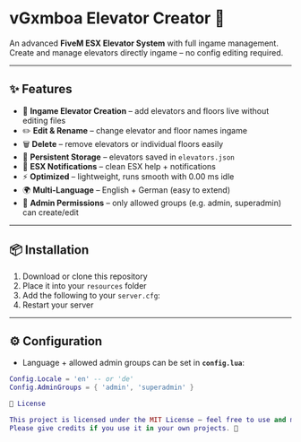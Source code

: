 # vGxmboa Elevator Creator 🚀

An advanced **FiveM ESX Elevator System** with full ingame management.  
Create and manage elevators directly ingame – no config editing required.  

---

## ✨ Features
- 🏢 **Ingame Elevator Creation** – add elevators and floors live without editing files  
- ✏️ **Edit & Rename** – change elevator and floor names ingame  
- 🗑️ **Delete** – remove elevators or individual floors easily  
- 💾 **Persistent Storage** – elevators saved in `elevators.json`  
- 🔔 **ESX Notifications** – clean ESX help + notifications  
- ⚡ **Optimized** – lightweight, runs smooth with 0.00 ms idle  
- 🌍 **Multi-Language** – English + German (easy to extend)  
- 🔑 **Admin Permissions** – only allowed groups (e.g. admin, superadmin) can create/edit  

---

## 📦 Installation
1. Download or clone this repository  
2. Place it into your `resources` folder  
3. Add the following to your `server.cfg`:  
4. Restart your server  

---

## ⚙️ Configuration
- Language + allowed admin groups can be set in **`config.lua`**:  
```lua
Config.Locale = 'en' -- or 'de'
Config.AdminGroups = { 'admin', 'superadmin' }

📜 License

This project is licensed under the MIT License – feel free to use and modify.
Please give credits if you use it in your own projects. 🙏

